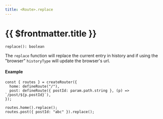 ```yaml
---
title: <Route>.replace
---
```


# {{ $frontmatter.title }}

```tsx
replace(): boolean
```

The `replace` function will replace the current entry in history and if using the "browser" `historyType` will update the browser's url.

#### Example

```tsx
const { routes } = createRouter({
  home: defineRoute("/"),
  post: defineRoute({ postId: param.path.string }, (p) => `/post/${p.postId}`),
});

routes.home().replace();
routes.post({ postId: "abc" }).replace();
```
